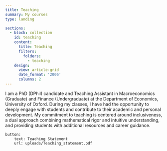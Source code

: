 ```yaml
---
title: Teaching
summary: My courses
type: landing

sections:
  - block: collection
    id: teaching
    content:
      title: Teaching
      filters:
        folders:
          - teaching
    design:
      view: article-grid
      date_format: '2006'
      columns: 2
---
```

I am a PhD (DPhil) candidate and Teaching Assistant in Macroeconomics (Graduate) and Finance (Undergraduate) at the Department of Economics, University of Oxford. During my classes, I have had the opportunity to deeply engage with students and contribute to their academic and personal development. My commitment to teaching is centered around inclusiveness, a dual approach combining mathematical rigor and intuitive understanding, and providing students with additional resources and career guidance.

    button:
        text: Teaching Statement
        url: uploads/Teaching_statement.pdf

